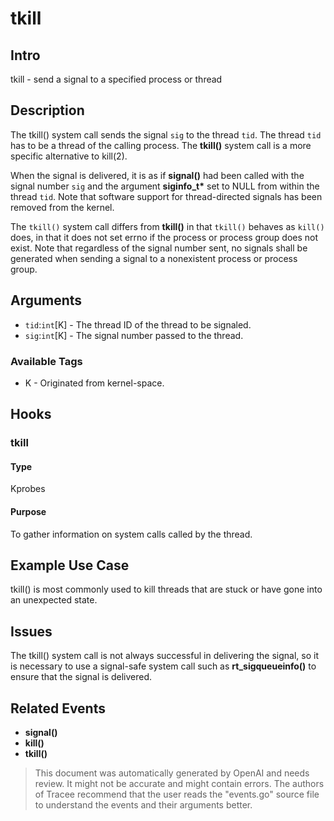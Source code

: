 
# tkill

## Intro
tkill - send a signal to a specified process or thread

## Description
The tkill() system call sends the signal `sig` to the thread `tid`. The thread `tid` has to be a thread of the calling process. The __tkill()__ system call is a more specific alternative to kill(2).

When the signal is delivered, it is as if __signal()__ had been called with the signal number `sig` and the argument __siginfo_t*__ set to NULL from within the thread `tid`. Note that software support for thread-directed signals has been removed from the kernel.

The `tkill()` system call differs from __tkill()__ in that `tkill()` behaves as `kill()` does, in that it does not set errno if the process or process group does not exist. Note that regardless of the signal number sent, no signals shall be generated when sending a signal to a nonexistent process or process group.

## Arguments
* `tid`:`int`[K] - The thread ID of the thread to be signaled.
* `sig`:`int`[K] - The signal number passed to the thread.

### Available Tags
* K - Originated from kernel-space.

## Hooks
### tkill
#### Type
Kprobes 
#### Purpose
To gather information on system calls called by the thread.

## Example Use Case
tkill() is most commonly used to kill threads that are stuck or have gone into an unexpected state.

## Issues
The tkill() system call is not always successful in delivering the signal, so it is necessary to use a signal-safe system call such as __rt_sigqueueinfo()__ to ensure that the signal is delivered.

## Related Events
* __signal()__
* __kill()__
* __tkill()__

> This document was automatically generated by OpenAI and needs review. It might
> not be accurate and might contain errors. The authors of Tracee recommend that
> the user reads the "events.go" source file to understand the events and their
> arguments better.

